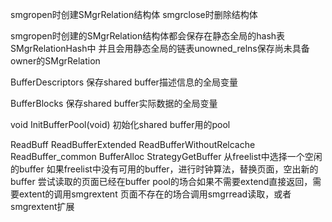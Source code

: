 
smgropen时创建SMgrRelation结构体
smgrclose时删除结构体

smgropen时创建的SMgrRelation结构体都会保存在静态全局的hash表SMgrRelationHash中
并且会用静态全局的链表unowned_relns保存尚未具备owner的SMgrRelation


BufferDescriptors
保存shared buffer描述信息的全局变量

BufferBlocks
保存shared buffer实际数据的全局变量

void
InitBufferPool(void)
初始化shared buffer用的pool

ReadBuff
ReadBufferExtended
ReadBufferWithoutRelcache
	ReadBuffer_common
		BufferAlloc
			StrategyGetBuffer
			从freelist中选择一个空闲的buffer
			如果freelist中没有可用的buffer，进行时钟算法，替换页面，空出新的buffer
	尝试读取的页面已经在buffer pool的场合如果不需要extend直接返回，需要extent的调用smgrextent
	页面不存在的场合调用smgrread读取，或者smgrextent扩展

